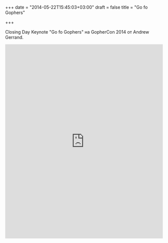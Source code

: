 +++
date = "2014-05-22T15:45:03+03:00"
draft = false
title = "Go fo Gophers"

+++

<p>Closing Day Keynote &quot;Go fo Gophers&quot;&nbsp;на GopherCon 2014 от&nbsp;Andrew Gerrand.</p>
 <iframe width="100%" height="620" src="https://www.youtube.com/embed/dKGmK_Z1Zl0" frameborder="0" allowfullscreen></iframe>